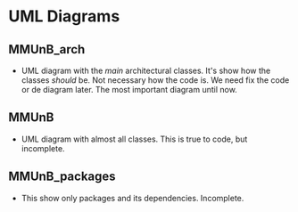UML Diagrams
============

MMUnB_arch
----------

* UML diagram with the *main* architectural classes. It's show
how the classes *should* be. Not necessary how the code is. We need fix the code
or de diagram later. The most important diagram until now.

MMUnB
-----

* UML diagram with almost all classes. This is true to code, but incomplete.

MMUnB_packages
--------------

* This show only packages and its dependencies. Incomplete.
